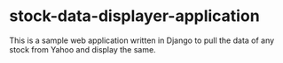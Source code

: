 # stock-data-displayer-application
This is a sample web application written in Django to pull the data of any stock from Yahoo and display the same.
